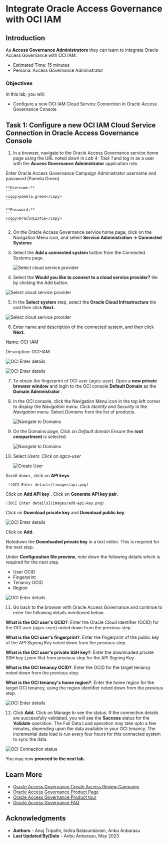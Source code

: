 # Integrate Oracle Access Governance with OCI IAM 

## Introduction

As **Access Governance Administrators** they can learn to integrate Oracle Access Governance with OCI IAM. 

* Estimated Time: 15 minutes
* Persona: Access Governance Administrator

### Objectives

In this lab, you will:

* Configure a new OCI IAM Cloud Service Connection in Oracle Access Governance Console


## Task 1: Configure a new OCI IAM Cloud Service Connection in Oracle Access Governance Console


1.  In a browser, navigate to the Oracle Access Governance service home page using the URL noted down in *Lab 4: Task 1* and log in as a user with the **Access Governance Administrator** application role. 

  Enter Oracle Access Governance Campaign Administrator username and password (Pamela Green)

    **Username:**
    ```
    <copy>pamela.green</copy>
    ```

    **Password:**
    ```
    <copy>Oracl@123456</copy>
    ```

2.  On the Oracle Access Governance service home page, click on the Navigation Menu icon, and select **Service Administration → Connected Systems**

3. Select the **Add a connected system** button from the Connected Systems page.

      ![Select cloud service provider](images/add-system.png)

4.  Select the **Would you like to connect to a cloud service provider?** tile by clicking the Add button.
 
  ![Select cloud service provider](images/select-cloud-provider.png)

    

5. In the **Select system** step, select the **Oracle Cloud Infrastructure** tile and then click **Next.**

  ![Select cloud service provider](images/select-oci.png)

6. Enter name  and description of the connected system, and then click **Next.**

  Name: OCI-IAM
  
  Description: OCI-IAM

  ![OCI Enter details](images/enter-oci-system-name.png)


  ![OCI Enter details](images/enter-data.png)


7. To obtain the fingerprint of OCI user (agcs-user). Open a **new private browser window** and login to the OCI console **Default Domain** as the **Domain Administrator** . 


8. In the OCI console, click the Navigation Menu icon in the top left corner to display the *Navigation menu.* Click *Identity and Security* in the *Navigation menu*. Select *Domains* from the list of products.

    ![Navigate to Domains](images/navigate-domains.png)

9. On the Domains page, Click on *Default domain* 
   Ensure the **root compartment** is selected. 

    ![Navigate to Domains](images/default-domain.png)

10. Select *Users*. Click on *agcs-user*

    ![Create User](images/select-users.png)
  
  
   Scroll down , click on **API keys**


     ![OCI Enter details](images/api.png)

  Click on **Add API key** . Click on **Generate API key pair**. 
  
    ![OCI Enter details](images/add-api-key.png)
  
  Click on **Download private key** and **Download public key**. 

  ![OCI Enter details](images/click-add.png)
  
  Click on **Add**. 

  Notedown the **Downloaded private key** in a text editor. This is required for the next step. 


  Under **Configuration file preview**, note down the following details which is required for the next step. 

  - User OCID
  - Fingerprint 
  - Tenancy OCID 
  - Region 

  ![OCI Enter details](images/config-file.png)

11. Go back to the browser with Oracle Access Governance and continue to  enter the following details mentioned below: 

  **What is the OCI user's OCID?**: Enter the Oracle Cloud Identifier (OCID) for the OCI user (agcs-user) noted down from the previous step. 

  **What is the OCI user's fingerprint?**: Enter the fingerprint of the public key of the API   Signing Key  noted down from the previous step.

  **What is the OCI user's private SSH key?**: Enter the downloaded private SSH key (.pem file) from previous step for the API Signing Key. 


  **What is the OCI tenancy OCID?**: Enter the OCID for the target tenancy  noted down from the previous step.

  **What is the OCI tenancy's home region?**: Enter the home region for the target OCI tenancy, using the region identifier noted down from the previous step.

  ![OCI Enter details](images/details-entered.png)


12. Click **Add.** Click on Manage to see the status. If the connection details are successfully validated, you will see the **Success** status for the **Validate** operation. The Full Data Load operation may take upto a few minutes, depending upon the data available in your OCI tenancy. The incremental data load is run every four hours for this connected system to sync the data.

  ![OCI Connection status](images/oci-connection-status.png)


  You may now **proceed to the next lab**. 

## Learn More

* [Oracle Access Governance Create Access Review Campaign](https://docs.oracle.com/en/cloud/paas/access-governance/pdapg/index.html)
* [Oracle Access Governance Product Page](https://www.oracle.com/security/cloud-security/access-governance/)
* [Oracle Access Governance Product tour](https://www.oracle.com/webfolder/s/quicktours/paas/pt-sec-access-governance/index.html)
* [Oracle Access Governance FAQ](https://www.oracle.com/security/cloud-security/access-governance/faq/)

## Acknowledgments
* **Authors** - Anuj Tripathi, Indira Balasundaram, Anbu Anbarasu 
* **Last Updated By/Date** - Anbu Anbarasu, May 2023